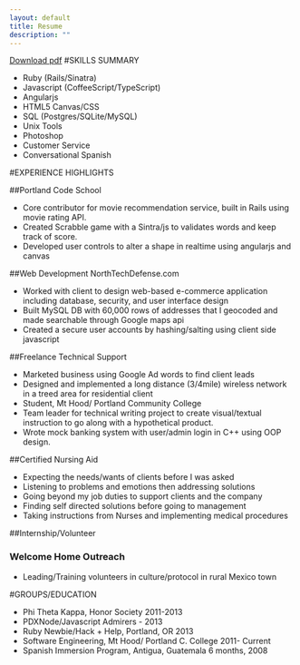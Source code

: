 ```yaml
---
layout: default
title: Resume
description: ""
---
```


[Download pdf](resume.pdf)
#SKILLS SUMMARY
* Ruby (Rails/Sinatra)
* Javascript  (CoffeeScript/TypeScript)
* Angularjs
* HTML5 Canvas/CSS
* SQL (Postgres/SQLite/MySQL)
* Unix Tools
* Photoshop
* Customer Service
* Conversational Spanish

#EXPERIENCE HIGHLIGHTS

##Portland Code School
* Core contributor for movie recommendation service, built in Rails using movie rating API.
* Created Scrabble game with a Sintra/js to validates words and keep track of score.
* Developed user controls to alter a shape in realtime using angularjs and canvas

##Web Development NorthTechDefense.com
* Worked with client to design web-based e-commerce application including database, security, and user interface design
* Built MySQL DB with 60,000 rows of addresses that I geocoded and made searchable through Google maps api
* Created a secure user accounts by hashing/salting using client side javascript


##Freelance Technical Support
* Marketed business using Google Ad words to find client leads
* Designed and implemented a long distance (3/4mile) wireless network in a treed area for residential client
* Student, Mt Hood/ Portland Community College
* Team leader for technical writing project to create visual/textual instruction to go along with a hypothetical product.
* Wrote mock banking system with user/admin login in C++ using OOP design.

##Certified Nursing Aid
* Expecting the needs/wants of clients before I was asked
* Listening to problems and emotions then addressing solutions
* Going beyond my job duties to support clients and the company
* Finding self directed solutions before going to management
* Taking instructions from Nurses and implementing medical procedures

##Internship/Volunteer
### Welcome Home Outreach
* Leading/Training volunteers in culture/protocol in rural Mexico town


#GROUPS/EDUCATION
* Phi Theta Kappa, Honor Society 2011-2013
* PDXNode/Javascript Admirers - 2013
* Ruby Newbie/Hack + Help, Portland, OR 2013
* Software Engineering, Mt Hood/ Portland C. College 2011- Current
* Spanish Immersion Program, Antigua, Guatemala 6 months, 2008



